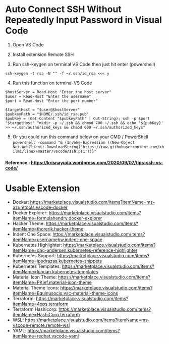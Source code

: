 # Auto Connect SSH Without Repeatedly Input Password in Visual Code

1. Open VS Code

2. Install extension Remote SSH 
 
3. Run ssh-keygen on terminal VS Code then just hit enter (powershell)
```
ssh-keygen -t rsa -N "" -f ~/.ssh/id_rsa <<< y
```

4. Run this function on terminal VS Code
```
$hostServer = Read-Host "Enter the host server"
$user = Read-Host "Enter the username"
$port = Read-Host "Enter the port number"

$targetHost = "$user@$hostServer"
$pubkeyPath = "$HOME/.ssh/id_rsa.pub"
$pubKey = (Get-Content "$pubkeyPath" | Out-String); ssh -p $port "$targetHost" "mkdir -p ~/.ssh && chmod 700 ~/.ssh && echo '${pubKey}' >> ~/.ssh/authorized_keys && chmod 600 ~/.ssh/authorized_keys"
```

5. Or you could run this command below on your CMD / PowerShell <br>
`powershell -command "& {Invoke-Expression ((New-Object Net.WebClient).DownloadString('https://raw.githubusercontent.com/xhilmi/linux/master/vscode/ssh.ps1'))}"`

#### Reference : https://krisnayuda.wordpress.com/2020/09/07/tips-ssh-vs-code/

# Usable Extension

- Docker: https://marketplace.visualstudio.com/items?itemName=ms-azuretools.vscode-docker	
- Docker Explorer: https://marketplace.visualstudio.com/items?itemName=formulahendry.docker-explorer
- Hacker Theme: https://marketplace.visualstudio.com/items?itemName=thorerik.hacker-theme
- Indent One Space: https://marketplace.visualstudio.com/items?itemName=usernamehw.indent-one-space
- Kubernetes Highlighter: https://marketplace.visualstudio.com/items?itemName=dag-andersen.kubernetes-reference-highlighter
- Kubernetes Support: https://marketplace.visualstudio.com/items?itemName=ipedrazas.kubernetes-snippets
- Kubernetes Templates: https://marketplace.visualstudio.com/items?itemName=lunuan.kubernetes-templates
- Material Icon Theme: https://marketplace.visualstudio.com/items?itemName=PKief.material-icon-theme
- Material Theme Icons: https://marketplace.visualstudio.com/items?itemName=Equinusocio.vsc-material-theme-icons
- Terraform: https://marketplace.visualstudio.com/items?itemName=4ops.terraform
- Terraform Hashicorp: https://marketplace.visualstudio.com/items?itemName=HashiCorp.terraform
- WSL: https://marketplace.visualstudio.com/items?itemName=ms-vscode-remote.remote-wsl
- YAML: https://marketplace.visualstudio.com/items?itemName=redhat.vscode-yaml
